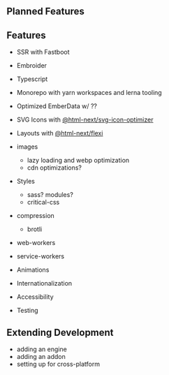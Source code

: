 ## Planned Features

## Features

- SSR with Fastboot
- Embroider
- Typescript
- Monorepo with yarn workspaces and lerna tooling
- Optimized EmberData w/ ??
- SVG Icons with [@html-next/svg-icon-optimizer](https://github.com/html-next/svg-icon-optimizer)
- Layouts with [@html-next/flexi](https://github.com/html-next/flexi)

- images
  - lazy loading and webp optimization
  - cdn optimizations?
- Styles
  - sass? modules?
  - critical-css
- compression
  - brotli
- web-workers
- service-workers
- Animations
- Internationalization
- Accessibility
- Testing

## Extending Development

- adding an engine
- adding an addon
- setting up for cross-platform
